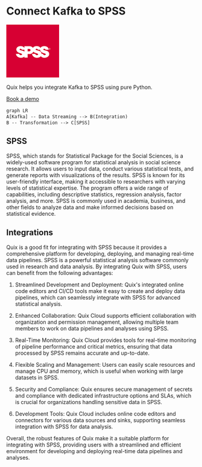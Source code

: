# Connect Kafka to SPSS

![](./images/logo_1.jpg)

Quix helps you integrate Kafka to SPSS using pure Python.

<div>
<a class="md-button md-button--primary" href="https://share.hsforms.com/1iW0TmZzKQMChk0lxd_tGiw4yjw2?__hstc=175542013.2303933fbd746c0ac86d9ccbe9bc9100.1728383268831.1729603416735.1729620918855.31&__hssc=175542013.1.1729620918855&__hsfp=2132701734" target="_blank" style="margin-right:.5rem;">Book a demo</a>
<br/>
</div>

```mermaid
graph LR
A[Kafka] -- Data Streaming --> B(Integration)
B -- Transformation --> C[SPSS]
```

## SPSS

SPSS, which stands for Statistical Package for the Social Sciences, is a widely-used software program for statistical analysis in social science research. It allows users to input data, conduct various statistical tests, and generate reports with visualizations of the results. SPSS is known for its user-friendly interface, making it accessible to researchers with varying levels of statistical expertise. The program offers a wide range of capabilities, including descriptive statistics, regression analysis, factor analysis, and more. SPSS is commonly used in academia, business, and other fields to analyze data and make informed decisions based on statistical evidence.

## Integrations

Quix is a good fit for integrating with SPSS because it provides a comprehensive platform for developing, deploying, and managing real-time data pipelines. SPSS is a powerful statistical analysis software commonly used in research and data analysis. By integrating Quix with SPSS, users can benefit from the following advantages:

1. Streamlined Development and Deployment: Quix's integrated online code editors and CI/CD tools make it easy to create and deploy data pipelines, which can seamlessly integrate with SPSS for advanced statistical analysis.

2. Enhanced Collaboration: Quix Cloud supports efficient collaboration with organization and permission management, allowing multiple team members to work on data pipelines and analyses using SPSS.

3. Real-Time Monitoring: Quix Cloud provides tools for real-time monitoring of pipeline performance and critical metrics, ensuring that data processed by SPSS remains accurate and up-to-date.

4. Flexible Scaling and Management: Users can easily scale resources and manage CPU and memory, which is useful when working with large datasets in SPSS.

5. Security and Compliance: Quix ensures secure management of secrets and compliance with dedicated infrastructure options and SLAs, which is crucial for organizations handling sensitive data in SPSS.

6. Development Tools: Quix Cloud includes online code editors and connectors for various data sources and sinks, supporting seamless integration with SPSS for data analysis.

Overall, the robust features of Quix make it a suitable platform for integrating with SPSS, providing users with a streamlined and efficient environment for developing and deploying real-time data pipelines and analyses.

